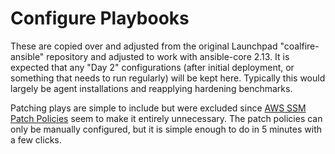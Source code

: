 # Configure Playbooks
These are copied over and adjusted from the original Launchpad "coalfire-ansible" repository and adjusted to work with ansible-core 2.13.
It is expected that any "Day 2" configurations (after initial deployment, or something that needs to run regularly) will be kept here.  Typically this would largely be agent installations and reapplying hardening benchmarks.

Patching plays are simple to include but were excluded since [AWS SSM Patch Policies](https://docs.aws.amazon.com/systems-manager/latest/userguide/patch-policies-about.html) seem to make it entirely unnecessary.  The patch policies can only be manually configured, but it is simple enough to do in 5 minutes with a few clicks.